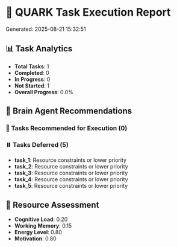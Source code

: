 # 🧠 QUARK Task Execution Report
Generated: 2025-08-21 15:32:51

## 📊 Task Analytics
- **Total Tasks**: 1
- **Completed**: 0
- **In Progress**: 0
- **Not Started**: 1
- **Overall Progress**: 0.0%

## 🧠 Brain Agent Recommendations
### 🚀 Tasks Recommended for Execution (0)
### ⏸️ Tasks Deferred (5)
- **task_1**: Resource constraints or lower priority
- **task_2**: Resource constraints or lower priority
- **task_3**: Resource constraints or lower priority
- **task_4**: Resource constraints or lower priority
- **task_5**: Resource constraints or lower priority

## 🔋 Resource Assessment
- **Cognitive Load**: 0.20
- **Working Memory**: 0.15
- **Energy Level**: 0.80
- **Motivation**: 0.80